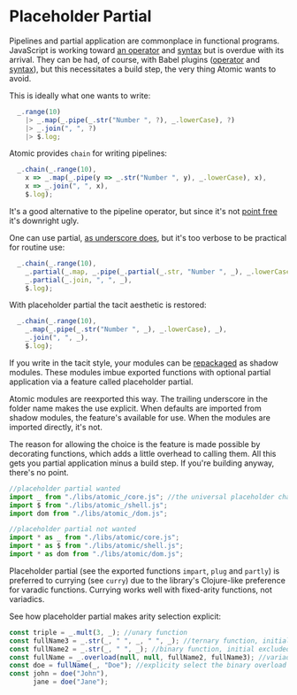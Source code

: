 # Placeholder Partial

Pipelines and partial application are commonplace in functional programs.  JavaScript is working toward [an operator](https://github.com/tc39/proposal-pipeline-operator) and [syntax](https://github.com/tc39/proposal-partial-application) but is overdue with its arrival.  They can be had, of course, with Babel plugins ([operator](https://babeljs.io/docs/babel-plugin-proposal-pipeline-operator) and [syntax](https://babeljs.io/docs/babel-plugin-proposal-partial-application)), but this necessitates a build step, the very thing Atomic wants to avoid.

This is ideally what one wants to write:
```js
  _.range(10)
    |> _.map(_.pipe(_.str("Number ", ?), _.lowerCase), ?)
    |> _.join(", ", ?)
    |> $.log;
```

Atomic provides `chain` for writing pipelines:
```js
  _.chain(_.range(10),
    x => _.map(_.pipe(y => _.str("Number ", y), _.lowerCase), x),
    x => _.join(", ", x),
    $.log);
```

It's a good alternative to the pipeline operator, but since it's not [point free](https://en.wikipedia.org/wiki/Tacit_programming) it's downright ugly.

One can use partial, [as underscore does](https://underscorejs.org/#partial), but it's too verbose to be practical for routine use:
```js
  _.chain(_.range(10),
    _.partial(_.map, _.pipe(_.partial(_.str, "Number ", _), _.lowerCase), _),
    _.partial(_.join, ", ", _),
    $.log);
```

With placeholder partial the tacit aesthetic is restored:
```js
  _.chain(_.range(10),
    _.map(_.pipe(_.str("Number ", _), _.lowerCase), _),
    _.join(", ", _),
    $.log);
```

If you write in the tacit style, your modules can be [repackaged](/dist/atomic_/) as shadow modules.  These modules imbue exported functions with optional partial application via a feature called placeholder partial.

Atomic modules are reexported this way. The trailing underscore in the folder name makes the use explicit.  When defaults are imported from shadow modules, the feature's available for use.  When the modules are imported directly, it's not.

The reason for allowing the choice is the feature is made possible by decorating functions, which adds a little overhead to calling them.  All this gets you partial application minus a build step.  If you're building anyway, there's no point.

```js
//placeholder partial wanted
import _ from "./libs/atomic_/core.js"; //the universal placeholder character
import $ from "./libs/atomic_/shell.js";
import dom from "./libs/atomic_/dom.js";

//placeholder partial not wanted
import * as _ from "./libs/atomic/core.js";
import * as $ from "./libs/atomic/shell.js";
import * as dom from "./libs/atomic/dom.js";
```

Placeholder partial (see the exported functions `impart`, `plug` and `partly`) is preferred to currying (see `curry`) due to the library's Clojure-like preference for varadic functions.  Currying works well with fixed-arity functions, not variadics.

See how placeholder partial makes arity selection explicit:

```js
const triple = _.mult(3, _); //unary function
const fullName3 = _.str(_, " ", _, " ", _); //ternary function, initial included
const fullName2 = _.str(_, " ", _); //binary function, initial excluded
const fullName = _.overload(null, null, fullName2, fullName3); //variadic
const doe = fullName(_, "Doe"); //explicity select the binary overload and return a unary
const john = doe("John"),
      jane = doe("Jane");
```
